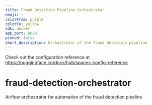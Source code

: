 ```yaml
---
title: Fraud Detection Pipeline Orchestrator
emoji: ⚡
colorFrom: purple
colorTo: yellow
sdk: docker
app_port: 8088
pinned: false
short_description: Orchestrator of the fraud detection pipeline
---
```


Check out the configuration reference at https://huggingface.co/docs/hub/spaces-config-reference

# fraud-detection-orchestrator
Airflow orchestrator for automation of the fraud detection pipeline
